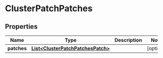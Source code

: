 
# ClusterPatchPatches

## Properties
Name | Type | Description | Notes
------------ | ------------- | ------------- | -------------
**patches** | [**List&lt;ClusterPatchPatchesPatch&gt;**](ClusterPatchPatchesPatch.md) |  |  [optional]



